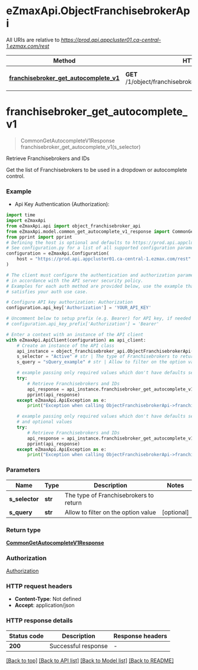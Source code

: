 # eZmaxApi.ObjectFranchisebrokerApi

All URIs are relative to *https://prod.api.appcluster01.ca-central-1.ezmax.com/rest*

Method | HTTP request | Description
------------- | ------------- | -------------
[**franchisebroker_get_autocomplete_v1**](ObjectFranchisebrokerApi.md#franchisebroker_get_autocomplete_v1) | **GET** /1/object/franchisebroker/getAutocomplete/{sSelector} | Retrieve Franchisebrokers and IDs


# **franchisebroker_get_autocomplete_v1**
> CommonGetAutocompleteV1Response franchisebroker_get_autocomplete_v1(s_selector)

Retrieve Franchisebrokers and IDs

Get the list of Franchisebrokers to be used in a dropdown or autocomplete control.

### Example

* Api Key Authentication (Authorization):
```python
import time
import eZmaxApi
from eZmaxApi.api import object_franchisebroker_api
from eZmaxApi.model.common_get_autocomplete_v1_response import CommonGetAutocompleteV1Response
from pprint import pprint
# Defining the host is optional and defaults to https://prod.api.appcluster01.ca-central-1.ezmax.com/rest
# See configuration.py for a list of all supported configuration parameters.
configuration = eZmaxApi.Configuration(
    host = "https://prod.api.appcluster01.ca-central-1.ezmax.com/rest"
)

# The client must configure the authentication and authorization parameters
# in accordance with the API server security policy.
# Examples for each auth method are provided below, use the example that
# satisfies your auth use case.

# Configure API key authorization: Authorization
configuration.api_key['Authorization'] = 'YOUR_API_KEY'

# Uncomment below to setup prefix (e.g. Bearer) for API key, if needed
# configuration.api_key_prefix['Authorization'] = 'Bearer'

# Enter a context with an instance of the API client
with eZmaxApi.ApiClient(configuration) as api_client:
    # Create an instance of the API class
    api_instance = object_franchisebroker_api.ObjectFranchisebrokerApi(api_client)
    s_selector = "Active" # str | The type of Franchisebrokers to return
    s_query = "sQuery_example" # str | Allow to filter on the option value (optional)

    # example passing only required values which don't have defaults set
    try:
        # Retrieve Franchisebrokers and IDs
        api_response = api_instance.franchisebroker_get_autocomplete_v1(s_selector)
        pprint(api_response)
    except eZmaxApi.ApiException as e:
        print("Exception when calling ObjectFranchisebrokerApi->franchisebroker_get_autocomplete_v1: %s\n" % e)

    # example passing only required values which don't have defaults set
    # and optional values
    try:
        # Retrieve Franchisebrokers and IDs
        api_response = api_instance.franchisebroker_get_autocomplete_v1(s_selector, s_query=s_query)
        pprint(api_response)
    except eZmaxApi.ApiException as e:
        print("Exception when calling ObjectFranchisebrokerApi->franchisebroker_get_autocomplete_v1: %s\n" % e)
```


### Parameters

Name | Type | Description  | Notes
------------- | ------------- | ------------- | -------------
 **s_selector** | **str**| The type of Franchisebrokers to return |
 **s_query** | **str**| Allow to filter on the option value | [optional]

### Return type

[**CommonGetAutocompleteV1Response**](CommonGetAutocompleteV1Response.md)

### Authorization

[Authorization](../README.md#Authorization)

### HTTP request headers

 - **Content-Type**: Not defined
 - **Accept**: application/json


### HTTP response details
| Status code | Description | Response headers |
|-------------|-------------|------------------|
**200** | Successful response |  -  |

[[Back to top]](#) [[Back to API list]](../README.md#documentation-for-api-endpoints) [[Back to Model list]](../README.md#documentation-for-models) [[Back to README]](../README.md)

